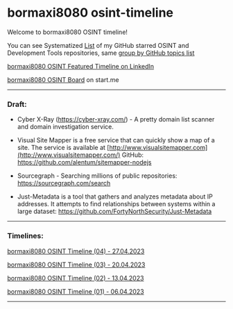 # bormaxi8080 osint-timeline


Welcome to bormaxi8080 OSINT timeline!

You can see Systematized [List](https://github.com/bormaxi8080/github-starred-repos-builder/blob/main/starred_repos.md) of my GitHub starred OSINT and Development Tools repositories, same [group by GitHub topics list](https://github.com/bormaxi8080/starred)

[bormaxi8080 OSINT Featured Timeline on LinkedIn](https://www.linkedin.com/in/maxim-marshak/details/featured/)

[bormaxi8080 OSINT Board](https://start.me/p/X2G0DB/bormaxi8080-osint-board) on start.me

----

### Draft:

- Cyber X-Ray (https://cyber-xray.com/) - A pretty domain list scanner and domain investigation service.

- Visual Site Mapper is a free service that can quickly show a map of a site. The service is available at [http://www.visualsitemapper.com](http://www.visualsitemapper.com/) 
   GitHub: https://github.com/alentum/sitemapper-nodejs

- Sourcegraph - Searching millions of public repositories: https://sourcegraph.com/search
- Just-Metadata is a tool that gathers and analyzes metadata about IP addresses. It attempts to find relationships between systems within a large dataset: https://github.com/FortyNorthSecurity/Just-Metadata

----

### Timelines:

[bormaxi8080 OSINT Timeline (04) - 27.04.2023](./timelines/bormaxi8080-osint-timeline_27.04.2023.md)

[bormaxi8080 OSINT Timeline (03) - 20.04.2023](./timelines/bormaxi8080-osint-timeline_20.04.2023.md)

[bormaxi8080 OSINT Timeline (02) - 13.04.2023](./timelines/bormaxi8080-osint-timeline_13.04.2023.md)

[bormaxi8080 OSINT Timeline (01) - 06.04.2023](./timelines/bormaxi8080-osint-timeline_06.04.2023.md)

----

